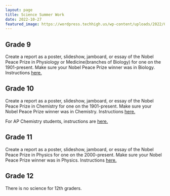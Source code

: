 ```yaml
---
layout: page
title: Science Summer Work
date: 2022-10-27
featured_image: https://wordpress.techhigh.us/wp-content/uploads/2022/03/science.jpg
---
```


## Grade 9

Create a report as a poster, slideshow, jamboard, or essay of the Nobel Peace Prize in Physiology or Medicine(branches of Biology) for one on the 1901-present. Make sure your Nobel Peace Prize winner was in Biology. Instructions [here.](https://docs.google.com/document/d/1Ww4idoyxrfdSndfrMyjgYUQNOQOd3DEpMBVvp0g-jiY/edit)

## Grade 10

Create a report as a poster, slideshow, jamboard, or essay of the Nobel Peace Prize in Chemistry for one on the 1901-present. Make sure your Nobel Peace Prize winner was in Chemistry. Instructions [here.](https://docs.google.com/document/d/1ZmVegqG2vQudP7TMya6JOR-0KJXK4DDEXZFjZqmMYBQ/edit)

For AP Chemistry students, instructions are [here.](https://docs.google.com/document/d/1KYIhz5gh_R5_fHuyp0Sg5Oe6Zq0CVLQOEAFFpqH3_rM/edit)

## Grade 11

Create a report as a poster, slideshow, jamboard, or essay of the Nobel Peace Prize in Physics for one on the 2000-present. Make sure your Nobel Peace Prize winner was in Physics. Instructions [here.](https://docs.google.com/document/d/1IuRpirNivj7ISzsTn0VoSVDWkI1C6SHUvzhbZSdk2q8/edit)

## Grade 12

There is no science for 12th graders.